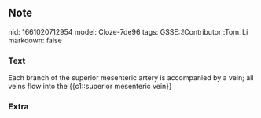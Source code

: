 ## Note
nid: 1661020712954
model: Cloze-7de96
tags: GSSE::!Contributor::Tom_Li
markdown: false

### Text
<div>
  Each branch of the superior mesenteric artery is accompanied by a
  vein; all veins flow into the {{c1::superior mesenteric vein}}
</div>

### Extra

